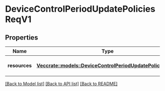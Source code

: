 # DeviceControlPeriodUpdatePoliciesReqV1

## Properties

Name | Type | Description | Notes
------------ | ------------- | ------------- | -------------
**resources** | [**Vec<crate::models::DeviceControlPeriodUpdatePolicyReqV1>**](device_control.UpdatePolicyReqV1.md) | A collection of policies to update |

[[Back to Model list]](../README.md#documentation-for-models) [[Back to API list]](../README.md#documentation-for-api-endpoints) [[Back to README]](../README.md)
